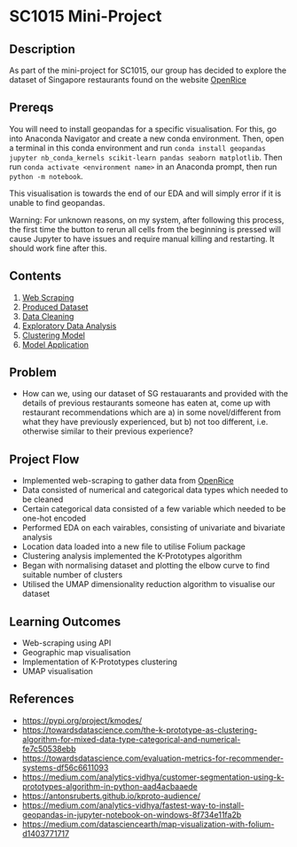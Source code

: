 # SC1015 Mini-Project

## Description

As part of the mini-project for SC1015, our group has decided to explore the dataset of Singapore restaurants found on the website [OpenRice](https://sg.openrice.com/en/singapore)

## Prereqs

You will need to install geopandas for a specific visualisation. For this, go into Anaconda Navigator and create a new conda environment. Then, open a terminal in this conda environment and run `conda install geopandas jupyter nb_conda_kernels scikit-learn pandas seaborn matplotlib`. Then run `conda activate <environment name>` in an Anaconda prompt, then run `python -m notebook`.

This visualisation is towards the end of our EDA and will simply error if it is unable to find geopandas.

Warning: For unknown reasons, on my system, after following this process, the first time the button to rerun all cells from the beginning is pressed will cause Jupyter to have issues and require manual killing and restarting. It should work fine after this.

## Contents

1. [Web Scraping](http://github.com/adilhasan927/SC1015-Project/Web%20Scraping/Scraping.md)
2. [Produced Dataset](https://github.com/adilhasan927/SC1015-Project/Data/features.csv)
3. [Data Cleaning](https://github.com/adilhasan927/SC1015-Project/blob/main/Datasets/Data%20Cleaning.ipynb)
4. [Exploratory Data Analysis](https://github.com/adilhasan927/SC1015-Project/blob/main/EDA/Exploratory%20Data%20Analysis.ipynb)
5. [Clustering Model](https://github.com/adilhasan927/SC1015-Project/blob/main/Clustering%20Model/Clustering.ipynb)
6. [Model Application](https://github.com/adilhasan927/SC1015-Project/blob/main/Model%20Application/Model%20Application.ipynb)

## Problem

- How can we, using our dataset of SG restauarants and provided with the details of previous restaurants someone has eaten at, come up with restaurant recommendations which are a) in some novel/different from what they have previously experienced, but b) not too different, i.e. otherwise similar to their previous experience?

## Project Flow

- Implemented web-scraping to gather data from [OpenRice](https://sg.openrice.com/en/singapore)
- Data consisted of numerical and categorical data types which needed to be cleaned
- Certain categorical data consisted of a few variable which needed to be one-hot encoded
- Performed EDA on each vairables, consisting of univariate and bivariate analysis
- Location data loaded into a new file to utilise Folium package
- Clustering analysis implemented the K-Prototypes algorithm
- Began with normalising dataset and plotting the elbow curve to find suitable number of clusters
- Utilised the UMAP dimensionality reduction algorithm to visualise our dataset

## Learning Outcomes

- Web-scraping using API
- Geographic map visualisation
- Implementation of K-Prototypes clustering
- UMAP visualisation

## References

- https://pypi.org/project/kmodes/
- https://towardsdatascience.com/the-k-prototype-as-clustering-algorithm-for-mixed-data-type-categorical-and-numerical-fe7c50538ebb
- https://towardsdatascience.com/evaluation-metrics-for-recommender-systems-df56c6611093
- https://medium.com/analytics-vidhya/customer-segmentation-using-k-prototypes-algorithm-in-python-aad4acbaaede
- https://antonsruberts.github.io/kproto-audience/
- https://medium.com/analytics-vidhya/fastest-way-to-install-geopandas-in-jupyter-notebook-on-windows-8f734e11fa2b
- https://medium.com/datasciencearth/map-visualization-with-folium-d1403771717
